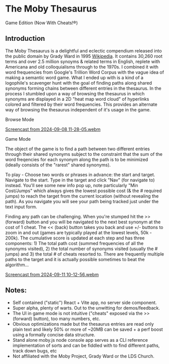 
# The Moby Thesaurus
Game Edition (Now With Cheats!®)

## Introduction

The Moby Thesaurus is a delightful and eclectic compendium released into the public domain by Grady Ward in 1995 [Wikipedia](https://en.wikipedia.org/wiki/Moby_Project). It contains 30,260 root terms and over 2.5 million synoyms & related terms in English, replete with Americana and old colloquialisms through to the 1970s. I combined it with word frequencies from Google's Trillion Word Corpus with the vague idea of making a semantic word game. What I ended up with is a kind of a logophile's scavenger hunt with the goal of finding paths along shared synonyms forming chains between different entries in the thesaurus. In the process I stumbled upon a way of browsing the thesaurus in which synonyms are displayed in a 2D "heat map word cloud" of hyperlinks colored and filtered by their word frequencies. This provides an alternate way of browsing the thesaurus independent of it's usage in the game.  

Browse Mode

[Screencast from 2024-09-08 11-28-05.webm](https://github.com/user-attachments/assets/ec5e2382-704e-48db-9706-78494dec9873)

Game Mode

The object of the game is to find a path between two different entries through their shared synonyms subject to the constraint that the sum of the word freqencies for each synonym along the path is to be minimized (ideally consists of the "rarest" shared synonyms).  

To play - Choose two words or phrases in advance: the start and target. Navigate to the start. Type in the target and click "Nav" (for navigate to) instead. You'll see some new info pop up, note particularly "Min Cost/Jumps" which always gives the lowest possible cost (& the # required jumps) to reach the target from the current location (without revealing the path). As you navigate you will see your path being tracked just under the text input form. 

Finding any path can be challenging. When you're stumped hit the >> (forward) button and you will be navigated to the next best synonym at the cost of 1 cheat. The << (back) button takes you back and use +/- buttons to zoom in and out (games are typically played at the lowest levels, 50k - 200k). The cumulative score is updated at each step and has three components: 1) The total path cost (summed frequencies of all the synonyms visited), 2) the total number of synonyms visited (usually the # jumps) and 3) the total # of cheats resorted to. There are frequently multiple paths to the target and it is actually possible sometimes to beat the algorithm... 

[Screencast from 2024-09-11 10-12-56.webm](https://github.com/user-attachments/assets/b022f348-5793-42c9-881f-3f6793020eee)

## Notes:
- Self contained ("static") React + Vite app, no server side component.
- Super alpha, plenty of warts. Out to the unwitting for demos/feedback.
- The UI in game mode is not intuitive ("cheats" exposed via the >> (forward) button), too many numbers, etc. 
- Obvious optimizations made but the thesaurus entries are read only plain text and likely 50% or more of ~20MB can be saved + a perf boost using a formally concise data structure.
- Stand alone moby.js node console app serves as a CLI reference implementation of sorts and can be fiddled with to find different paths, track down bugs, etc
- Not affiliated with the Moby Project, Grady Ward or the LDS Church.

  









